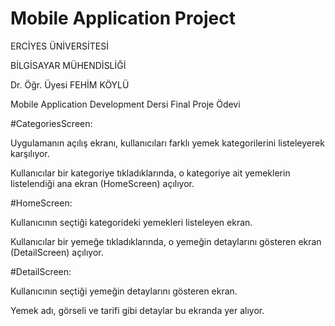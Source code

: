 # Mobile Application Project

ERCİYES ÜNİVERSİTESİ

BİLGİSAYAR MÜHENDİSLİĞİ

Dr. Öğr. Üyesi FEHİM KÖYLÜ

Mobile Application Development Dersi Final Proje Ödevi



#CategoriesScreen:

Uygulamanın açılış ekranı, kullanıcıları farklı yemek kategorilerini listeleyerek karşılıyor.

Kullanıcılar bir kategoriye tıkladıklarında, o kategoriye ait yemeklerin listelendiği ana ekran (HomeScreen) açılıyor.



#HomeScreen:

Kullanıcının seçtiği kategorideki yemekleri listeleyen ekran.

Kullanıcılar bir yemeğe tıkladıklarında, o yemeğin detaylarını gösteren ekran (DetailScreen) açılıyor.



#DetailScreen:

Kullanıcının seçtiği yemeğin detaylarını gösteren ekran.

Yemek adı, görseli ve tarifi gibi detaylar bu ekranda yer alıyor.
